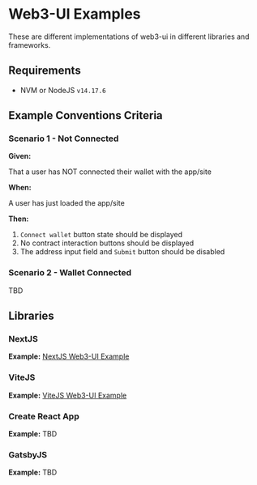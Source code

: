 # Web3-UI Examples

These are different implementations of web3-ui in different libraries and frameworks.

## Requirements

- NVM or NodeJS `v14.17.6`

## Example Conventions Criteria

### Scenario 1 - Not Connected

**Given:**

That a user has NOT connected their wallet with the app/site

**When:**

A user has just loaded the app/site

**Then:**

1. `Connect wallet` button state should be displayed
2. No contract interaction buttons should be displayed
3. The address input field and `Submit` button should be disabled

### Scenario 2 - Wallet Connected

TBD

## Libraries

### NextJS

**Example:**
[NextJS Web3-UI Example](nextjs)

### ViteJS

**Example:**
[ViteJS Web3-UI Example](vitejs)

### Create React App

**Example:**
TBD

### GatsbyJS

**Example:**
TBD
